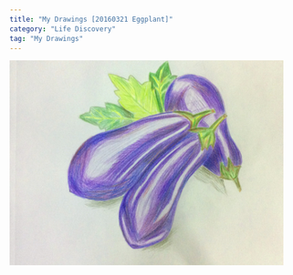 ```yaml
---
title: "My Drawings [20160321 Eggplant]"
category: "Life Discovery"
tag: "My Drawings"
---
```


<img class="img-responsive center-block" src="https://raw.githubusercontent.com/joshua19881228/my_blogs/master/Life_Discovery/My_Drawings/eggplant.jpg" alt="" width="480"/>